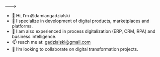 --->
- 👋 Hi, I’m @damiangadzialski
- 👀 I specialize in development of digital products, marketplaces and platforms. 
- 👀 I am also experienced in process digitalization (ERP, CRM, RPA) and business intelligence. 
- 📫 reach me at: gadzialski@gmail.com 
- 💞️ I’m looking to collaborate on digital transformation projects.
<!---
